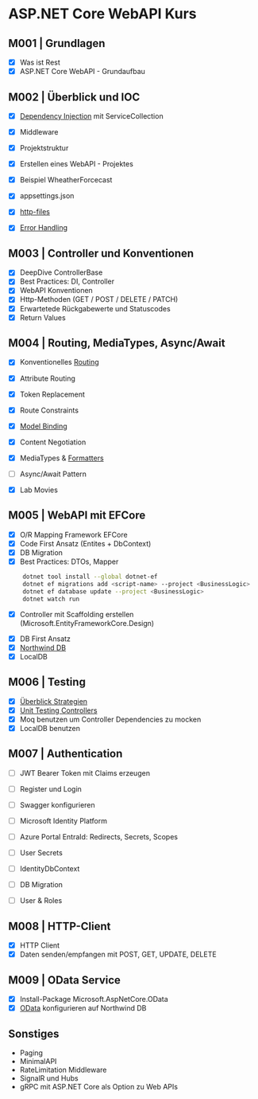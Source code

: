 # ASP.NET Core WebAPI Kurs

## M001 | Grundlagen

- [x] Was ist Rest
- [x] ASP.NET Core WebAPI - Grundaufbau

## M002 | Überblick und IOC

- [x] [Dependency Injection](https://learn.microsoft.com/en-us/aspnet/web-api/overview/advanced/dependency-injection) mit ServiceCollection
- [x] Middleware

- [x] Projektstruktur
- [x] Erstellen eines WebAPI - Projektes
- [x] Beispiel WheatherForcecast
- [x] appsettings.json
- [x] [http-files](https://learn.microsoft.com/en-us/aspnet/core/test/http-files)
- [x] [Error Handling](https://learn.microsoft.com/en-us/aspnet/web-api/overview/error-handling/exception-handling)

## M003 | Controller und Konventionen

- [x] DeepDive ControllerBase
- [x] Best Practices: DI, Controller
- [x] WebAPI Konventionen
- [x] Http-Methoden (GET / POST / DELETE / PATCH)
- [x] Erwartetede Rückgabewerte und Statuscodes
- [x] Return Values

## M004 | Routing, MediaTypes, Async/Await

- [x] Konventionelles [Routing](https://learn.microsoft.com/en-us/aspnet/web-api/overview/web-api-routing-and-actions/)
- [x] Attribute Routing
- [x] Token Replacement
- [x] Route Constraints
- [x] [Model Binding](https://learn.microsoft.com/en-us/aspnet/web-api/overview/formats-and-model-binding/)

- [x] Content Negotiation
- [x] MediaTypes & [Formatters](https://learn.microsoft.com/en-us/aspnet/web-api/overview/formats-and-model-binding/media-formatters)

- [ ] Async/Await Pattern

- [x] Lab Movies

## M005 | WebAPI mit EFCore

<!--
    - Microsoft.EntityFrameworkCore.SqlServer
    - Microsoft.EntityFrameworkCore.Tools
-->

- [x] O/R Mapping Framework EFCore
- [x] Code First Ansatz (Entites + DbContext)
- [x] DB Migration
- [x] Best Practices: DTOs, Mapper

```bash
	dotnet tool install --global dotnet-ef
	dotnet ef migrations add <script-name> --project <BusinessLogic>
	dotnet ef database update --project <BusinessLogic>
	dotnet watch run
```

- [x] Controller mit Scaffolding erstellen (Microsoft.EntityFrameworkCore.Design)
<!--
	```bash
	dotnet tool install -g dotnet-aspnet-codegenerator

	dotnet-aspnet-codegenerator controller -name YourModelController -m YourModel -dc NorthwindDbContext -outDir Controllers -udl
	```
-->

- [x] DB First Ansatz
- [x] [Northwind DB](https://github.com/microsoft/sql-server-samples/blob/master/samples/databases/northwind-pubs/instnwnd.sql)
- [x] LocalDB

<!--
	```bash
		SqlLocalDB create <InstanceName>
		SqlLocalDB start <InstanceName>
		SqlLocalDB info <InstanceName>

		-- Datenbank erstellen
		sqlcmd -S "(localdb)\mssqllocaldb" -Q "CREATE DATABASE NORTHWND;"

		-- Script ausführen
		sqlcmd -S "(localdb)\mssqllocaldb" -d NORTHWND -i instnwnd.sql

		-- Ausführung überprüfen
		sqlcmd -S "(localdb)\mssqllocaldb" -d NORTHWND -Q "SELECT * FROM sys.tables;"
	```
-->

## M006 | Testing

- [x] [Überblick Strategien](https://learn.microsoft.com/de-de/ef/core/testing/)
- [x] [Unit Testing Controllers](https://learn.microsoft.com/en-us/aspnet/web-api/overview/testing-and-debugging/unit-testing-controllers-in-web-api)
- [x] Moq benutzen um Controller Dependencies zu mocken
- [x] LocalDB benutzen

<!-- https://learn.microsoft.com/en-us/aspnet/web-api/overview/testing-and-debugging/ -->

## M007 | Authentication

- [ ] JWT Bearer Token mit Claims erzeugen
- [ ] Register und Login
- [ ] Swagger konfigurieren

- [ ] Microsoft Identity Platform
- [ ] Azure Portal EntraId: Redirects, Secrets, Scopes
- [ ] User Secrets
- [ ] IdentityDbContext<AppUser>
- [ ] DB Migration
- [ ] User & Roles

<!--
    - Microsoft.Identity.Web
    - Microsoft.AspNetCore.Identity.EntityFrameworkCore
    - Microsoft.EntityFrameworkCore.Design
-->

## M008 | HTTP-Client

- [x] HTTP Client
- [x] Daten senden/empfangen mit POST, GET, UPDATE, DELETE

## M009 | OData Service

- [x] Install-Package Microsoft.AspNetCore.OData
- [x] [OData](https://learn.microsoft.com/en-us/aspnet/web-api/overview/odata-support-in-aspnet-web-api/) konfigurieren auf Northwind DB

<!-- https://github.com/OData/AspNetCoreOData/tree/main/sample/ODataAlternateKeySample -->

## Sonstiges

- Paging
- MinimalAPI
- RateLimitation Middleware
- SignalR und Hubs
- gRPC mit ASP.NET Core als Option zu Web APIs
